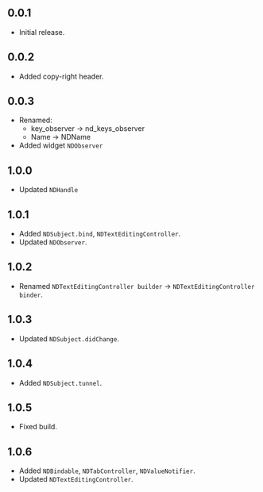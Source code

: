 ## 0.0.1

* Initial release.

## 0.0.2

* Added copy-right header.

## 0.0.3

* Renamed:
  * key_observer -> nd_keys_observer
  * Name -> NDName
* Added widget ```NDObserver```

## 1.0.0

* Updated ```NDHandle```

## 1.0.1

* Added ```NDSubject.bind```, ```NDTextEditingController```.
* Updated ```NDObserver```.

## 1.0.2

* Renamed  ```NDTextEditingController builder``` -> ```NDTextEditingController binder```.

## 1.0.3

* Updated ```NDSubject.didChange```. 

## 1.0.4

* Added ```NDSubject.tunnel```.

## 1.0.5
* Fixed build.

## 1.0.6
* Added ```NDBindable```, ```NDTabController```, ```NDValueNotifier```.
* Updated ```NDTextEditingController```.
